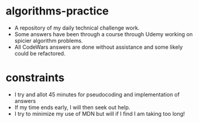 # algorithms-practice

- A repository of my daily technical challenge work.
- Some answers have been through a course through Udemy working on spicier algorithm problems.
- All CodeWars answers are done without assistance and some likely could be refactored.


# constraints 
- I try and allot 45 minutes for pseudocoding and implementation of answers
- If my time ends early, I will then seek out help. 
- I try to minimize my use of MDN but will if I find I am taking too long! 
